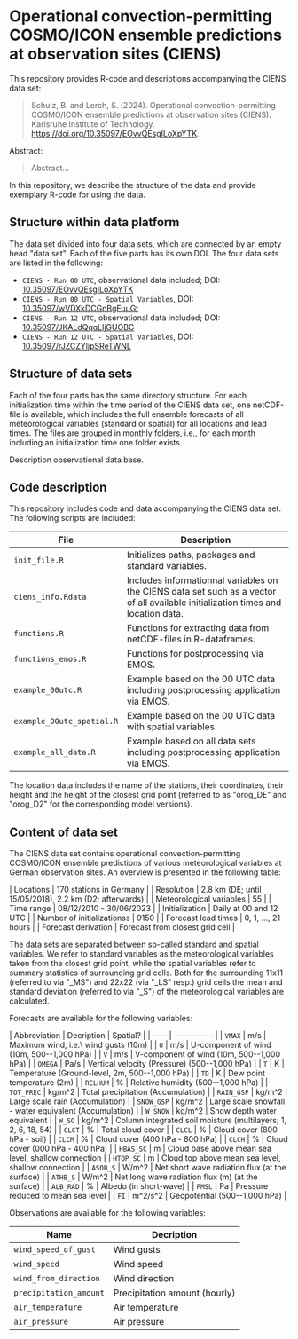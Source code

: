 # Operational convection-permitting COSMO/ICON ensemble predictions at observation sites (CIENS)

This repository provides R-code and descriptions accompanying the CIENS data set:

> Schulz, B. and Lerch, S. (2024). 
> Operational convection-permitting COSMO/ICON ensemble predictions at observation sites (CIENS). 
>  Karlsruhe Institute of Technology. https://doi.org/10.35097/EOvvQEsgILoXpYTK.

Abstract:

> Abstract...

In this repository, we describe the structure of the data and provide exemplary R-code for using the data.


## Structure within data platform

The data set divided into four data sets, which are connected by an empty head "data set". Each of the five parts has its own DOI. The four data sets are listed in the following:

- `CIENS - Run 00 UTC`, observational data included; DOI: [10.35097/EOvvQEsgILoXpYTK](https://dx.doi.org/10.35097/zzfEJPxDILXwSNPH)
- `CIENS - Run 00 UTC - Spatial Variables`, DOI: [10.35097/wVDXkDCGnBgFuuGt](https://dx.doi.org/10.35097/wVDXkDCGnBgFuuGt)
- `CIENS - Run 12 UTC`, observational data included; DOI: [10.35097/JKALdQqqLIjGUOBC](https://dx.doi.org/10.35097/JKALdQqqLIjGUOBC)
- `CIENS - Run 12 UTC - Spatial Variables`, DOI: [10.35097/rJZCZYljpSReTWNL](https://dx.doi.org/10.35097/rJZCZYljpSReTWNL)


## Structure of data sets

Each of the four parts has the same directory structure. For each initialization time within the time period of the CIENS data set, one netCDF-file is available, which includes the full ensemble forecasts of all meteorological variables (standard or spatial) for all locations and lead times. The files are grouped in monthly folders, i.e., for each month including an initialization time one folder exists.

Description observational data base.


## Code description

This repository includes code and data accompanying the CIENS data set. The following scripts are included:

| File | Description |
| ---- | ----------- |
| `init_file.R` | Initializes paths, packages and standard variables. |
| `ciens_info.Rdata` | Includes informationnal variables on the CIENS data set such as a vector of all available initialization times and location data. |
| `functions.R` | Functions for extracting data from netCDF-files in R-dataframes. |
| `functions_emos.R` | Functions for postprocessing via EMOS. |
| `example_00utc.R` | Example based on the 00 UTC data including postprocessing application via EMOS. |
| `example_00utc_spatial.R` | Example based on the 00 UTC data with spatial variables. |
| `example_all_data.R` | Example based on all data sets including postprocessing application via EMOS. |

The location data includes the name of the stations, their coordinates, their height and the height of the closest grid point (referred to as "orog_DE" and "orog_D2" for the corresponding model versions).


## Content of data set

The CIENS data set contains operational convection-permitting COSMO/ICON ensemble predictions of various meteorological variables at German observation sites. An overview is presented in the following table:

| Locations | 170 stations in Germany |
| Resolution | 2.8 km (DE; until 15/05/2018), 2.2 km (D2; afterwards) |
| Meteorological variables | 55 |
| Time range | 08/12/2010 - 30/06/2023 |
| Initialization | Daily at 00 and 12 UTC |
| Number of initializationss | 9150 |
| Forecast lead times | 0, 1, ..., 21 hours |
| Forecast derivation | Forecast from closest grid cell  |

The data sets are separated between so-called standard and spatial variables. We refer to standard variables as the meteorological variables taken from the closest grid point, while the spatial variables refer to summary statistics of surrounding grid cells. Both for the surrounding 11x11 (referred to via "_MS") and 22x22 (via "_LS" resp.) grid cells the mean and standard deviation (referred to via "_S") of the meteorological variables are calculated.

Forecasts are available for the following variables:

| Abbreviation | Decription | Spatial? |
| ---- | ----------- | 
| `VMAX` | m/s | Maximum wind, i.e.\ wind gusts (10m) |
| `U` | m/s | U-component of wind (10m, 500--1,000 hPa) |
| `V` | m/s | V-component of wind (10m, 500--1,000 hPa) |
| `OMEGA` | Pa/s | Vertical velocity (Pressure) (500--1,000 hPa) |
| `T` | K | Temperature (Ground-level, 2m, 500--1,000 hPa) |
| `TD` | K | Dew point temperature (2m) |
| `RELHUM` | % | Relative humidity (500--1,000 hPa) |
| `TOT_PREC` | kg/m^2 | Total precipitation (Accumulation) |
| `RAIN_GSP` | kg/m^2 | Large scale rain (Accumulation) |
| `SNOW_GSP` | kg/m^2 | Large scale snowfall - water equivalent (Accumulation) |
| `W_SNOW` | kg/m^2 | Snow depth water equivalent |
| `W_SO` | kg/m^2 | Column integrated soil moisture (multilayers; 1, 2, 6, 18, 54) |
| `CLCT` | % | Total cloud cover |
| `CLCL` | % | Cloud cover (800 hPa - soil) |
| `CLCM` | % | Cloud cover (400 hPa - 800 hPa) |
| `CLCH` | % | Cloud cover (000 hPa - 400 hPa) |
| `HBAS_SC` | m | Cloud base above mean sea level, shallow connection |
| `HTOP_SC` | m | Cloud top above mean sea level, shallow connection |
| `ASOB_S` | W/m^2 | Net short wave radiation flux (at the surface) |
| `ATHB_S` | W/m^2 | Net long wave radiation flux (m) (at the surface) |
| `ALB_RAD` | % | Albedo (in short-wave) |
| `PMSL` | Pa | Pressure reduced to mean sea level |
| `FI` | m^2/s^2 | Geopotential (500--1,000 hPa) |

Observations are available for the following variables:

| Name | Decription |
| ---- | ----------- | 
| `wind_speed_of_gust` | Wind gusts | 
| `wind_speed` | Wind speed | 
| `wind_from_direction` | Wind direction | 
| `precipitation_amount` | Precipitation amount (hourly) | 
| `air_temperature` | Air temperature | 
| `air_pressure` | Air pressure | 